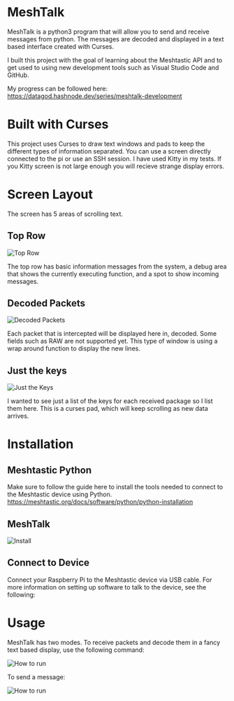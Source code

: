 # MeshTalk
MeshTalk is a python3 program that will allow you to send and receive messages from python. The messages are decoded and displayed in a text based interface created with Curses.

I built this project with the goal of learning about the Meshtastic API and to get used to using new development tools such as Visual Studio Code and GitHub.

My progress can be followed here:  https://datagod.hashnode.dev/series/meshtalk-development


# Built with Curses
This project uses Curses to draw text windows and pads to keep the different types of information separated.  You can use a screen directly connected to the pi or use an SSH session.  I have used Kitty in my tests.  If you Kitty screen is not large enough you will recieve strange display errors.


# Screen Layout
The screen has 5 areas of scrolling text.


## Top Row
![Top Row](https://github.com/datagod/meshtalk/blob/main/pics/Meshtalk%20messages.jpg?raw=true "Top Row")

The top row has basic information messages from the system, a debug area that shows the currently executing function, and a spot to show incoming messages.


## Decoded Packets
![Decoded Packets](https://github.com/datagod/meshtalk/blob/main/pics/Meshtalk%20packet.jpg?raw=true "Packet values")

Each packet that is intercepted will be displayed here in, decoded.  Some fields such as RAW are not supported yet.  This type of window is using a wrap around function to display the new lines.


## Just the keys
![Just the Keys](https://github.com/datagod/meshtalk/blob/main/pics/meshtalk%20packet%20keys.jpg?raw=true "Packet keys")

I wanted to see just a list of the keys for each received package so I list them here.  This is a curses pad, which will keep scrolling as new data arrives.


# Installation

## Meshtastic Python
Make sure to follow the guide here to install the tools needed to connect to the Meshtastic device using Python.
https://meshtastic.org/docs/software/python/python-installation

## MeshTalk

![Install](https://github.com/datagod/meshtalk/blob/main/pics/MeshtalkInstall.jpg?raw=true "Install")

## Connect to Device
Connect your Raspberry Pi to the Meshtastic device via USB cable.
For more information on setting up software to talk to the device, see the following:



# Usage
MeshTalk has two modes.
To receive packets and decode them in a fancy text based display, use the following command:

![How to run](https://github.com/datagod/meshtalk/blob/main/pics/MeshtalkUsage1.jpg?raw=true "Usage")

To send a message: 

![How to run](https://github.com/datagod/meshtalk/blob/main/pics/MeshtalkSendMessage.jpg?raw=true "Usage")




